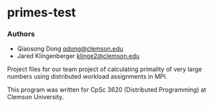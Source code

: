 primes-test
===========
### Authors

* Qiaosong Dong <qdong@clemson.edu>
* Jared Klingenberger <klinge2@clemson.edu>

Project files for our team project of calculating primality of very large 
numbers using distributed workload assignments in MPI.

This program was written for CpSc 3620 (Distributed Programming) at Clemson
University.
